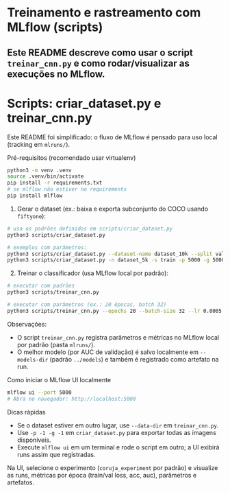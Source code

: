 # Treinamento e rastreamento com MLflow (scripts)

Este README descreve como usar o script `treinar_cnn.py` e como rodar/visualizar as execuções no MLflow.
---

# Scripts: criar_dataset.py e treinar_cnn.py

Este README foi simplificado: o fluxo de MLflow é pensado para uso local (tracking em `mlruns/`).

Pré-requisitos (recomendado usar virtualenv)

```bash
python3 -m venv .venv
source .venv/bin/activate
pip install -r requirements.txt
# se mlflow não estiver no requirements
pip install mlflow
```

1) Gerar o dataset (ex.: baixa e exporta subconjunto do COCO usando `fiftyone`):

```bash
# usa os padrões definidos em scripts/criar_dataset.py
python3 scripts/criar_dataset.py

# exemplos com parâmetros:
python3 scripts/criar_dataset.py --dataset-name dataset_10k --split validation -p -1 -g -1
python3 scripts/criar_dataset.py -n dataset_5k -s train -p 5000 -g 5000
```

2) Treinar o classificador (usa MLflow local por padrão):

```bash
# executar com padrões
python3 scripts/treinar_cnn.py

# executar com parâmetros (ex.: 20 épocas, batch 32)
python3 scripts/treinar_cnn.py --epochs 20 --batch-size 32 --lr 0.0005 --run-name run_local_01
```

Observações:
- O script `treinar_cnn.py` registra parâmetros e métricas no MLflow local por padrão (pasta `mlruns/`).
- O melhor modelo (por AUC de validação) é salvo localmente em `--models-dir` (padrão `../models`) e também é registrado como artefato na run.


Como iniciar o MLflow UI localmente

```bash
mlflow ui --port 5000
# Abra no navegador: http://localhost:5000
```

Dicas rápidas
- Se o dataset estiver em outro lugar, use `--data-dir` em `treinar_cnn.py`.
- Use `-p -1 -g -1` em `criar_dataset.py` para exportar todas as imagens disponíveis.
- Execute `mlflow ui` em um terminal e rode o script em outro; a UI exibirá runs assim que registradas.

Na UI, selecione o experimento (`coruja_experiment` por padrão) e visualize as runs, métricas por época (train/val loss, acc, auc), parâmetros e artefatos.
